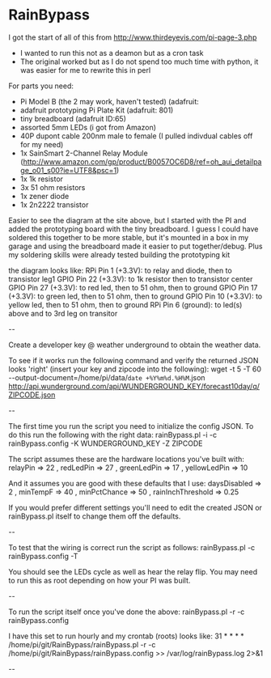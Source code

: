 RainBypass
==========

I got the start of all of this from http://www.thirdeyevis.com/pi-page-3.php
- I wanted to run this not as a deamon but as a cron task 
- The original worked but as I do not spend too much time with python, it was easier
  for me to rewrite this in perl

For parts you need:
- Pi Model B (the 2 may work, haven't tested) (adafruit: 
- adafruit prototyping Pi Plate Kit (adafruit: 801)
- tiny breadboard (adafruit ID:65)
- assorted 5mm LEDs (i got from Amazon)
- 40P dupont cable 200nm male to female (I pulled indivdual cables off for my need)
- 1x SainSmart 2-Channel Relay Module (http://www.amazon.com/gp/product/B0057OC6D8/ref=oh_aui_detailpage_o01_s00?ie=UTF8&psc=1) 
- 1x 1k resistor
- 3x 51 ohm resistors
- 1x zener diode
- 1x 2n2222 transistor

Easier to see the diagram at the site above, but I started with the PI and added
the prototyping board with the tiny breadboard. I guess I could have soldered this 
together to be more stable, but it's mounted in a box in my garage and using the
breadboard made it easier to put together/debug. Plus my soldering skills were already
tested building the prototyping kit 

the diagram looks like:
RPi Pin 1 (+3.3V): to relay and diode, then to transistor leg1
GPIO Pin 22 (+3.3V): to 1k resistor then to transistor center
GPIO Pin 27 (+3.3V): to red led, then to 51 ohm, then to ground
GPIO Pin 17 (+3.3V): to green led, then to 51 ohm, then to ground
GPIO Pin 10 (+3.3V): to yellow led, then to 51 ohm, then to ground
RPi Pin 6 (ground): to led(s) above and to 3rd leg on transitor


--

Create a developer key @ weather underground to obtain the weather data.

To see if it works run the following command and verify the returned JSON
looks 'right' (insert your key and zipcode into the following):
wget -t 5 -T 60 --output-document=/home/pi/data/`date +%Y%m%d.%H%M`.json \
http://api.wunderground.com/api/WUNDERGROUND_KEY/forecast10day/q/ZIPCODE.json

--

The first time you run the script you need to initialize the config JSON.
To do this run the following with the right data:
rainBypass.pl -i -c rainBypass.config -K WUNDERGROUND_KEY -Z ZIPCODE

The script assumes these are the hardware locations you've built with:
                        relayPin => 22 ,
                        redLedPin => 27 ,
                        greenLedPin => 17 ,
                        yellowLedPin => 10 

And it assumes you are good with these defaults that I use:
                        daysDisabled => 2 ,
                        minTempF => 40 ,
                        minPctChance => 50 ,
                        rainInchThreshold => 0.25 

If you would prefer different settings you'll need to edit the created JSON
or rainBypass.pl itself to change them off the defaults.

-- 

To test that the wiring is correct run the script as follows:
rainBypass.pl -c rainBypass.config -T

You should see the LEDs cycle as well as hear the relay flip. You may need to
run this as root depending on how your PI was built.

--

To run the script itself once you've done the above:
rainBypass.pl -r -c rainBypass.config

I have this set to run hourly and my crontab (roots) looks like:
31 * * * * /home/pi/git/RainBypass/rainBypass.pl -r -c /home/pi/git/RainBypass/rainBypass.config >> /var/log/rainBypass.log 2>&1


--



